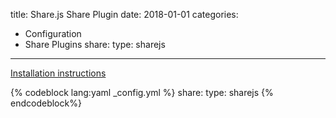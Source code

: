 title: Share.js Share Plugin
date: 2018-01-01
categories:
- Configuration
- Share Plugins
share:
    type: sharejs
---

[Installation instructions](https://github.com/overtrue/share.js)

{% codeblock lang:yaml _config.yml %}
share:
    type: sharejs
{% endcodeblock%}
